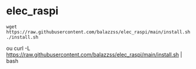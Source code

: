 # elec_raspi
    wget https://raw.githubusercontent.com/balazzss/elec_raspi/main/install.sh
    ./install.sh
    
 ou
    curl -L https://raw.githubusercontent.com/balazzss/elec_raspi/main/install.sh | bash
